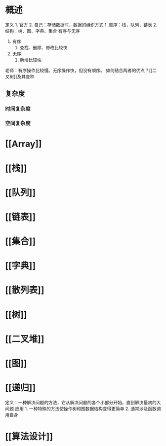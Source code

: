 # 概述
定义
	1. 官方
	2. 自己：存储数据时，数据的组织方式
		1. 顺序：栈，队列，链表
		2. 结构：树、图、字典、集合
有序与无序

1. 有序
	1. 查找、删除、修改比较快
2. 无序
	1. 新增比较快

老师：有序操作比较慢。无序操作快，但没有顺序。
	如何结合两者的优点？[[二叉树]]及其变种
## 复杂度
### 时间复杂度
### 空间复杂度

# [[Array]] 
# [[栈]] 
# [[队列]] 

# [[链表]] 
# [[集合]]
# [[字典]] 
# [[散列表]] 
# [[树]] 
# [[二叉堆]] 
# [[图]]
# [[递归]] 
定义：一种解决问题的方法，它从解决问题的各个小部分开始，直到解决最初的大问题
应用
	1. 一种特殊的方法使操作树和图数据结构变得更简单
	2. 通常涉及函数调用自身
# [[算法设计]] 

